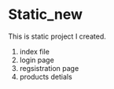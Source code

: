 # Static_new
This is static project
I created.
1. index file
2. login page
3. regsistration page
4. products detials
